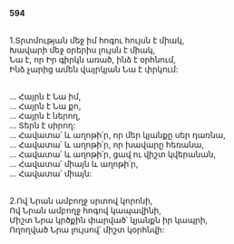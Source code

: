 **594**

\
1.Տրտմության մեջ իմ հոգու հույսն է միակ,\
 Խավարի մեջ օրերիս լույսն է միակ,\
 Նա է, որ Իր գիրկն առած, ինձ է օրհնում,\
 Ինձ չարից ամեն վայրկյան Նա է փրկում:

\
... Հայրն է Նա իմ,\
... Հայրն է Նա քո,\
... Հայրն է ներող,\
... Տերն է սիրող:\
... Հավատա՛ և աղոթի՛ր, որ մեր կյանքը սեր դառնա,\
... Հավատա՛ և աղոթի՛ր, որ խավարը հեռանա,\
... Հավատա՛ և աղոթի՛ր, ցավ ու վիշտ կվերանան,\
... Հավատա՛ միայն և աղոթի՛ր,\
... Հավատա՛ միայն:

\
2.Ով Նրան ամբողջ սրտով կորոնի,\
Ով Նրան ամբողջ հոգով կապավինի,\
Միշտ Նրա կրծքին փարված՝ կյանքն իր կապրի,\
Ողողված Նրա լույսով՝ միշտ կօրհնվի:
